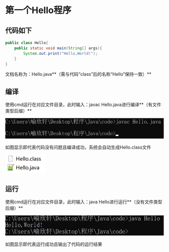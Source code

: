 # 第一个Hello程序

## 代码如下

```java
public class Hello{
	public static void main(String[] args){
		System.out.print("Hello,World!");
	}
}
```

文档名称为：Hello.java**（需与代码“class”后的名称“Hello”保持一致）**

## 编译

使用cmd运行在对应文件目录，此时输入：javac Hello.java进行编译**（有文件类型后缀）**

![image-20210920233435379](img/2.第一个Hello程序/image-20210920233435379.png)

如图显示即代表代码没有问题且编译成功，系统会自动生成Hello.class文件

<img src="img/2.第一个Hello程序/image-20210920233723336.png" alt="image-20210920233723336" style="zoom:67%;" />

## 运行

使用cmd运行在对应文件目录，此时输入：java Hello进行运行**（没有文件类型后缀）**

![image-20210920234207859](img/2.第一个Hello程序/image-20210920234207859.png)

如图显示即代表运行成功且输出了代码的运行结果

